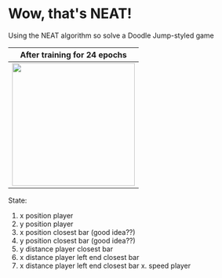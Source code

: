 # Wow, that's NEAT!

Using the NEAT algorithm so solve a Doodle Jump-styled game

After training for 24 epochs            |
:-------------------------:|
<img src="capture/trained_model.gif" width="250"/>  | 


State:
1. x position player
2. y position player
3. x position closest bar (good idea??)
4. y position closest bar (good idea??)
5. y distance player closest bar
6. x distance player left end closest bar
6. x distance player left end closest bar
x. speed player

